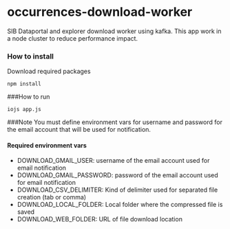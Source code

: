 # occurrences-download-worker
SIB Dataportal and explorer download worker using kafka. This app work in a node cluster to reduce performance impact.

### How to install
Download required packages
```
npm install
```

###How to run
````
iojs app.js
````

###Note
You must define environment vars for username and password for the email account that will be used for notification.

#### Required environment vars
- DOWNLOAD_GMAIL_USER: username of the email account used for email notification
- DOWNLOAD_GMAIL_PASSWORD: password of the email account used for email notification
- DOWNLOAD_CSV_DELIMITER: Kind of delimiter used for separated file creation (tab or comma)
- DOWNLOAD_LOCAL_FOLDER: Local folder where the compressed file is saved
- DOWNLOAD_WEB_FOLDER: URL of file download location
